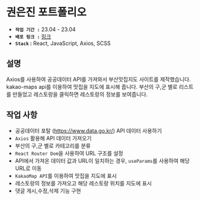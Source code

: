 # 권은진 포트폴리오
- **`작업 기간 :`** 23.04 - 23.04
- **`배포 링크 :`** [링크](https://skykwon1004.github.io/react_busan_restauran/)
- **`Stack` :** React, JavaScript, Axios, SCSS

## 설명
Axios를 사용하여 공공데이터 API를 가져와서 부산맛집지도 사이트를 제작했습니다. kakao-maps api를 이용하여 맛집을 지도에 표시해 줍니다. 부산의 구,군 별로 리스트를 만들었고 레스토랑을 클릭하면 레스토랑의 정보를 보여줍니다.

## 작업 사항
- 공공데이터 포탈 (https://www.data.go.kr/) API 데이터 사용하기
- `Axios` 활용해 API 데이터 가져오기
- 부산의 구,군 별로 카테고리를 분류
- `React Router Dom`을 사용하여 URL 구조를 설정
- API에서 가져온 데이터 값과 URL이 일치하는 경우, `useParams`를 사용하여 해당 URL로 이동
- `KakaoMap API`를 이용하여 맛집을 지도에 표시
- 레스토랑의 정보를 가져오고 해당 레스토랑 위치를 지도에 표시
- 댓글 게시,수정,삭제 기능 구현

<!-- ### Git Commit( feat: “커밋 내용” )
```
init: 초기 세팅을 했을 경우
setup: 폴더 혹은 전체적인 구조의 변경이 있을 경우
feat: 새로운 기능을 추가할 경우
fix: 버그를 고친 경우
docs: 문서를 수정한 경우
style: 코드 포맷 변경, 세미 콜론 누락, 코드 수정이 없는 경우
refactor: 프로덕션 코드 리팩토링
test: 테스트 추가, 테스트 리팩토링 (코드 변경 X)
chore: 빌드 테스트 업데이트, 패키지 매니저를 설정하는 경우 (코드 변경 X)
design: CSS 등 사용자 UI 디자인 변경
comment: 필요한 주석 추가 및 변경
rename: 파일 혹은 폴더명을 수정하는 경우
remove: 사용하지 않는 파일 혹은 폴더를 삭제하는 경우
``` --> 